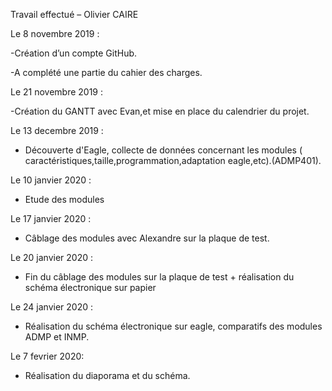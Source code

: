 Travail effectué – Olivier CAIRE

Le 8 novembre 2019 :

-Création d’un compte GitHub.

-A complété une partie du cahier des charges.

Le 21 novembre 2019 :

-Création du GANTT avec Evan,et mise en place du calendrier du projet.

Le 13 decembre 2019 :

- Découverte d'Eagle, collecte de données concernant les modules ( caractéristiques,taille,programmation,adaptation eagle,etc).(ADMP401).

Le 10 janvier 2020 : 

- Etude des modules

Le 17 janvier 2020 :

- Câblage des modules avec Alexandre sur la plaque de test.

Le 20 janvier 2020 : 

- Fin du câblage des modules sur la plaque de test + réalisation du schéma électronique sur papier

Le 24 janvier 2020 : 

- Réalisation du schéma électronique sur eagle, comparatifs des modules ADMP et INMP.

Le 7 fevrier 2020:

- Réalisation du diaporama et du schéma.
